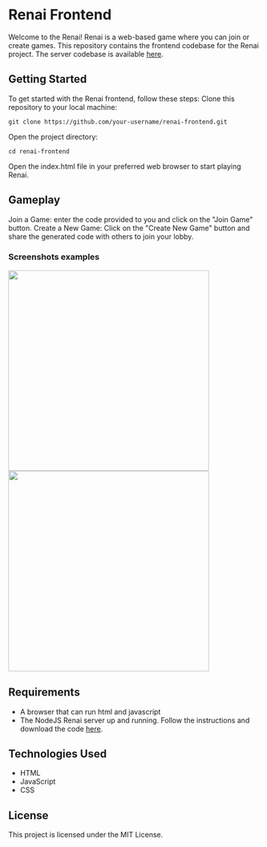# Renai Frontend
Welcome to the Renai! Renai is a web-based game where you can join or create games. This repository contains the frontend codebase for the Renai project.
The server codebase is available [here](https://github.com/ikiwq/renai-server).
## Getting Started
To get started with the Renai frontend, follow these steps:
Clone this repository to your local machine:

    git clone https://github.com/your-username/renai-frontend.git

Open the project directory:

    cd renai-frontend
    
Open the index.html file in your preferred web browser to start playing Renai.
## Gameplay
Join a Game: enter the code provided to you and click on the "Join Game" button.
Create a New Game: Click on the "Create New Game" button and share the generated code with others to join your lobby.
### Screenshots examples
<p float="left">
  <img src="https://github.com/ikiwq/renai-frontend/assets/110495658/fd089da0-197a-4647-b12e-17e6b44babe8" width="400" />
  <img src="https://github.com/ikiwq/renai-frontend/assets/110495658/b90bdf00-794b-47dc-ab67-c152cffea111" width="400" /> 
</p>

## Requirements
- A browser that can run html and javascript
- The NodeJS Renai server up and running. Follow the instructions and download the code [here](https://github.com/ikiwq/renai-server).
## Technologies Used
- HTML
- JavaScript
- CSS
## License
This project is licensed under the MIT License.
